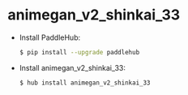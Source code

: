 # animegan_v2_shinkai_33
* Install PaddleHub: 

    ```bash
    $ pip install --upgrade paddlehub
    ```

* Install animegan_v2_shinkai_33: 

    ```bash
    $ hub install animegan_v2_shinkai_33
    ```
